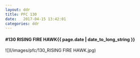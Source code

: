 ```yaml
---
layout: ddr
title: PFC 130
date:   2017-04-15 13:42:01
categories: ddr
---
```


#### **#130** RISING FIRE HAWK<span class="pull-right">{{ page.date | date_to_long_string }}</span>
![](/images/pfc/130_RISING FIRE HAWK.jpg)
